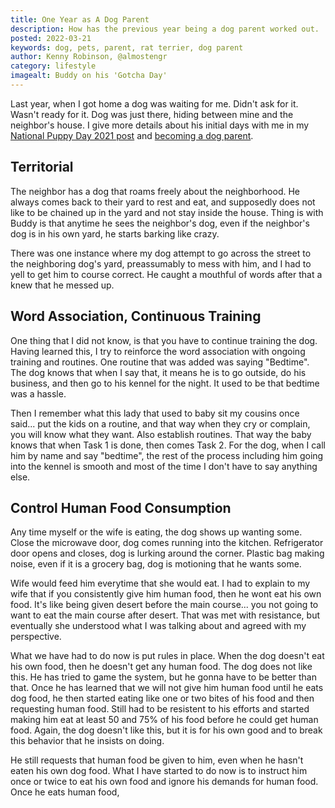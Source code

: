 ```yaml
---
title: One Year as A Dog Parent
description: How has the previous year being a dog parent worked out. 
posted: 2022-03-21
keywords: dog, pets, parent, rat terrier, dog parent
author: Kenny Robinson, @almostengr
category: lifestyle
imagealt: Buddy on his 'Gotcha Day'
---
```


Last year, when I got home a dog was waiting for me. Didn't ask for it. Wasn't ready for it. Dog was just there, 
hiding between mine and the neighbor's house. I give more details about his initial days with me in my 
[National Puppy Day 2021 post](/lifestyle/2021.03.23-national-puppy-day) and 
[becoming a dog parent](/lifestyle/2021.03.30-becoming-a-dog-parent).

## Territorial

The neighbor has a dog that roams freely about the neighborhood. He always comes back to their yard to rest 
and eat, and supposedly does not like to be chained up in the yard and not stay inside the house. Thing is with 
Buddy is that anytime he sees the neighbor's dog, even if the neighbor's dog is in his own yard, he starts
barking like crazy. 

There was one instance where my dog attempt to go across the street to the neighboring dog's yard, preassumably 
to mess with him, and I had to yell to get him to course correct. He caught a mouthful of words after that 
a knew that he messed up.

## Word Association, Continuous Training

One thing that I did not know, is that you have to continue training the dog. Having learned this, I try 
to reinforce the word association with ongoing training and routines. One routine that was added was saying 
"Bedtime". The dog knows that when I say that, it means he is to go outside, do his business, and then 
go to his kennel for the night. It used to be that bedtime was a hassle. 

Then I remember what this lady 
that used to baby sit my cousins once said... put the kids on a routine, and that way when they cry or 
complain, you will know what they want. Also establish routines. That way the baby knows that when 
Task 1 is done, then comes Task 2. For the dog, when I call him by name and say "bedtime", the rest 
of the process including him going into the kennel is smooth and most of the time I don't have to 
say anything else.

## Control Human Food Consumption

Any time myself or the wife is eating, the dog shows up wanting some. Close 
the microwave door, dog comes running into the kitchen. 
Refrigerator door opens and closes, dog is lurking around the corner.
Plastic bag making noise, even if it is a grocery bag, dog is motioning that he wants some.

Wife would feed him everytime that she would eat. I had to explain to my wife that if you consistently give him 
human food, then he wont eat his own food. It's like being given desert before the main course... you 
not going to want to eat the main course after desert. That was met with resistance, but eventually 
she understood what I was talking about and agreed with my perspective. 

What we have had to do now is put rules in place. 
When the dog doesn't eat his own food, then he doesn't get any human food. The dog does not like this.
He has tried to game the system, but he gonna have to be better than that. Once he has learned that we 
will not give him human food until he eats dog food, he then started eating like one or two bites of 
his food and then requesting human food. Still had to be resistent to his efforts and started making him 
eat at least 50 and 75% of his food before he could get human food. Again, the dog doesn't like this, 
but it is for his own good and to break this behavior that he insists on doing.

He still requests that human food be given to him, even when he hasn't eaten his own dog food. What 
I have started to do now is to instruct him once or twice to eat his own food and ignore his demands 
for human food. Once he eats human food, 

